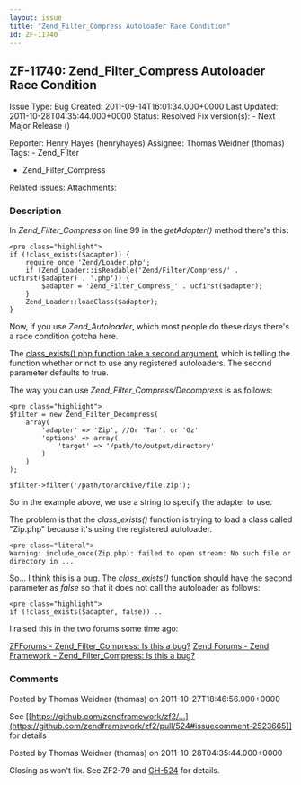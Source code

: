 ```yaml
---
layout: issue
title: "Zend_Filter_Compress Autoloader Race Condition"
id: ZF-11740
---
```


ZF-11740: Zend\_Filter\_Compress Autoloader Race Condition
----------------------------------------------------------

 Issue Type: Bug Created: 2011-09-14T16:01:34.000+0000 Last Updated: 2011-10-28T04:35:44.000+0000 Status: Resolved Fix version(s): - Next Major Release ()
 
 Reporter:  Henry Hayes (henryhayes)  Assignee:  Thomas Weidner (thomas)  Tags: - Zend\_Filter
- Zend\_Filter\_Compress
 
 Related issues: 
 Attachments: 
### Description

In _Zend\_Filter\_Compress_ on line 99 in the _getAdapter()_ method there's this:

 
    <pre class="highlight">
    if (!class_exists($adapter)) {
        require_once 'Zend/Loader.php';
        if (Zend_Loader::isReadable('Zend/Filter/Compress/' . ucfirst($adapter) . '.php')) {
            $adapter = 'Zend_Filter_Compress_' . ucfirst($adapter);
        }
        Zend_Loader::loadClass($adapter);
    }


Now, if you use _Zend\_Autoloader_, which most people do these days there's a race condition gotcha here.

The [class\_exists() php function take a second argument](http://php.net/manual/en/function.class-exists.php), which is telling the function whether or not to use any registered autoloaders. The second parameter defaults to true.

The way you can use _Zend\_Filter\_Compress/Decompress_ is as follows:

 
    <pre class="highlight">
    $filter = new Zend_Filter_Decompress(
        array(
            'adapter' => 'Zip', //Or 'Tar', or 'Gz'
            'options' => array(
                'target' => '/path/to/output/directory'
            )
        )
    );
    
    $filter->filter('/path/to/archive/file.zip');


So in the example above, we use a string to specify the adapter to use.

The problem is that the _class\_exists()_ function is trying to load a class called "Zip.php" because it's using the registered autoloader.

 
    <pre class="literal">
    Warning: include_once(Zip.php): failed to open stream: No such file or directory in ...


So... I think this is a bug. The _class\_exists()_ function should have the second parameter as _false_ so that it does not call the autoloader as follows:

 
    <pre class="highlight">
    if (!class_exists($adapter, false)) ..


I raised this in the two forums some time ago:

[ZFForums - Zend\_Filter\_Compress: Is this a bug?](http://www.zfforums.com/zend-framework-general-discussions-1/general-q-zend-framework-2/zend_filter_compress-bug-6124.html) [Zend Forums - Zend Framework - Zend\_Filter\_Compress: Is this a bug?](http://forums.zend.com/viewtopic.php?f=69&t=14728)

 

 

### Comments

Posted by Thomas Weidner (thomas) on 2011-10-27T18:46:56.000+0000

See [[https://github.com/zendframework/zf2/…](https://github.com/zendframework/zf2/pull/524#issuecomment-2523665)] for details

 

 

Posted by Thomas Weidner (thomas) on 2011-10-28T04:35:44.000+0000

Closing as won't fix. See ZF2-79 and [GH-524](https://github.com/zendframework/zf2/pull/524) for details.

 

 
